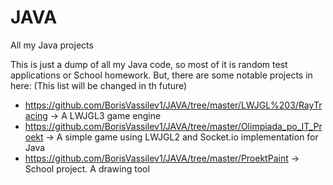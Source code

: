 # JAVA
All my Java projects

This is just a dump of all my Java code, so most of it is random test applications or School homework. But, there are some notable projects in here: (This list will be changed in th future)
+ https://github.com/BorisVassilev1/JAVA/tree/master/LWJGL%203/RayTracing -> A LWJGL3 game engine
+ https://github.com/BorisVassilev1/JAVA/tree/master/Olimpiada_po_IT_Proekt -> A simple game using LWJGL2 and Socket.io implementation for Java
+ https://github.com/BorisVassilev1/JAVA/tree/master/ProektPaint -> School project. A drawing tool
